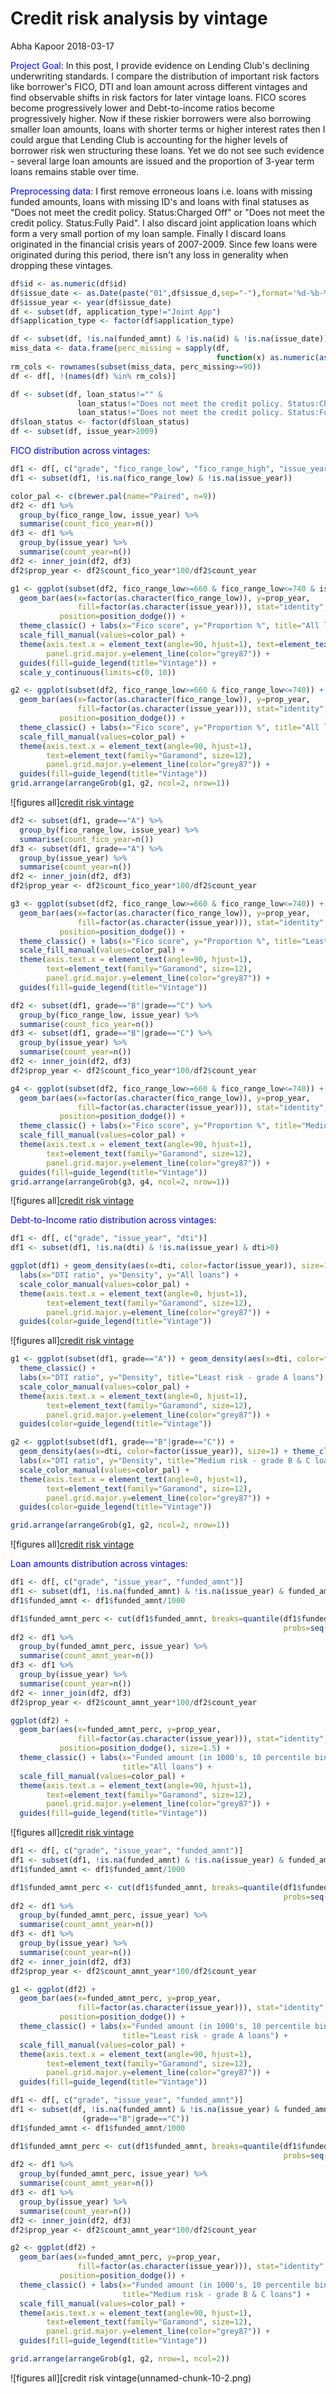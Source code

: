 Credit risk analysis by vintage
================
Abha Kapoor
2018-03-17

<font color=blue>Project Goal</font>: In this post, I provide evidence on Lending Club's declining underwriting standards. I compare the distribution of important risk factors like borrower's FICO, DTI and loan amount across different vintages and find observable shifts in risk factors for later vintage loans. FICO scores become progressively lower and Debt-to-income ratios become progressively higher. Now if these riskier borrowers were also borrowing smaller loan amounts, loans with shorter terms or higher interest rates then I could argue that Lending Club is accounting for the higher levels of borrower risk wen structuring these loans. Yet we do not see such evidence - several large loan amounts are issued and the proportion of 3-year term loans remains stable over time.

<font color=blue>Preprocessing data</font>: I first remove erroneous loans i.e. loans with missing funded amounts, loans with missing ID's and loans with final statuses as "Does not meet the credit policy. Status:Charged Off" or "Does not meet the credit policy. Status:Fully Paid". I also discard joint application loans which form a very small portion of my loan sample. Finally I discard loans originated in the financial crisis years of 2007-2009. Since few loans were originated during this period, there isn't any loss in generality when dropping these vintages.

``` r
df$id <- as.numeric(df$id)
df$issue_date <- as.Date(paste("01",df$issue_d,sep="-"),format='%d-%b-%y') 
df$issue_year <- year(df$issue_date)
df <- subset(df, application_type!="Joint App")
df$application_type <- factor(df$application_type)

df <- subset(df, !is.na(funded_amnt) & !is.na(id) & !is.na(issue_date))
miss_data <- data.frame(perc_missing = sapply(df, 
                                              function(x) as.numeric(as.character(sum(is.na(x))))))*100/length(df$id)
rm_cols <- rownames(subset(miss_data, perc_missing>=90))
df <- df[, !(names(df) %in% rm_cols)]

df <- subset(df, loan_status!="" & 
               loan_status!="Does not meet the credit policy. Status:Charged Off" &
               loan_status!="Does not meet the credit policy. Status:Fully Paid")
df$loan_status <- factor(df$loan_status)
df <- subset(df, issue_year>2009)
```

<font color=blue>FICO distribution across vintages</font>:

``` r
df1 <- df[, c("grade", "fico_range_low", "fico_range_high", "issue_year")]
df1 <- subset(df1, !is.na(fico_range_low) & !is.na(issue_year))

color_pal <- c(brewer.pal(name="Paired", n=9))
df2 <- df1 %>%
  group_by(fico_range_low, issue_year) %>%
  summarise(count_fico_year=n())
df3 <- df1 %>%
  group_by(issue_year) %>%
  summarise(count_year=n())
df2 <- inner_join(df2, df3)
df2$prop_year <- df2$count_fico_year*100/df2$count_year

g1 <- ggplot(subset(df2, fico_range_low>=660 & fico_range_low<=740 & issue_year<=2013)) + 
  geom_bar(aes(x=factor(as.character(fico_range_low)), y=prop_year, 
               fill=factor(as.character(issue_year))), stat="identity", 
           position=position_dodge()) +
  theme_classic() + labs(x="Fico score", y="Proportion %", title="All loans 2010-2013") +
  scale_fill_manual(values=color_pal) + 
  theme(axis.text.x = element_text(angle=90, hjust=1), text=element_text(family="Garamond", size=12),
        panel.grid.major.y=element_line(color="grey87")) +
  guides(fill=guide_legend(title="Vintage")) + 
  scale_y_continuous(limits=c(0, 10))

g2 <- ggplot(subset(df2, fico_range_low>=660 & fico_range_low<=740)) + 
  geom_bar(aes(x=factor(as.character(fico_range_low)), y=prop_year, 
               fill=factor(as.character(issue_year))), stat="identity", 
           position=position_dodge()) +
  theme_classic() + labs(x="Fico score", y="Proportion %", title="All loans 2010-2017") +
  scale_fill_manual(values=color_pal) + 
  theme(axis.text.x = element_text(angle=90, hjust=1), 
        text=element_text(family="Garamond", size=12),
        panel.grid.major.y=element_line(color="grey87")) +
  guides(fill=guide_legend(title="Vintage"))
grid.arrange(arrangeGrob(g1, g2, ncol=2, nrow=1))
```

![figures all][credit risk vintage](unnamed-chunk-6-1.png)


``` r
df2 <- subset(df1, grade=="A") %>%
  group_by(fico_range_low, issue_year) %>%
  summarise(count_fico_year=n())
df3 <- subset(df1, grade=="A") %>%
  group_by(issue_year) %>%
  summarise(count_year=n())
df2 <- inner_join(df2, df3)
df2$prop_year <- df2$count_fico_year*100/df2$count_year

g3 <- ggplot(subset(df2, fico_range_low>=660 & fico_range_low<=740)) + 
  geom_bar(aes(x=factor(as.character(fico_range_low)), y=prop_year, 
               fill=factor(as.character(issue_year))), stat="identity", 
           position=position_dodge()) +
  theme_classic() + labs(x="Fico score", y="Proportion %", title="Least risk - grade A loans") +
  scale_fill_manual(values=color_pal) + 
  theme(axis.text.x = element_text(angle=90, hjust=1), 
        text=element_text(family="Garamond", size=12),
        panel.grid.major.y=element_line(color="grey87")) +
  guides(fill=guide_legend(title="Vintage"))

df2 <- subset(df1, grade=="B"|grade=="C") %>%
  group_by(fico_range_low, issue_year) %>%
  summarise(count_fico_year=n())
df3 <- subset(df1, grade=="B"|grade=="C") %>%
  group_by(issue_year) %>%
  summarise(count_year=n())
df2 <- inner_join(df2, df3)
df2$prop_year <- df2$count_fico_year*100/df2$count_year

g4 <- ggplot(subset(df2, fico_range_low>=660 & fico_range_low<=740)) + 
  geom_bar(aes(x=factor(as.character(fico_range_low)), y=prop_year, 
               fill=factor(as.character(issue_year))), stat="identity", 
           position=position_dodge()) +
  theme_classic() + labs(x="Fico score", y="Proportion %", title="Medium risk - grade B & C loans") +
  scale_fill_manual(values=color_pal) + 
  theme(axis.text.x = element_text(angle=90, hjust=1), 
        text=element_text(family="Garamond", size=12),
        panel.grid.major.y=element_line(color="grey87")) +
  guides(fill=guide_legend(title="Vintage"))
grid.arrange(arrangeGrob(g3, g4, ncol=2, nrow=1))
```

![figures all][credit risk vintage](unnamed-chunk-6-2.png)

<font color=blue>Debt-to-Income ratio distribution across vintages</font>:

``` r
df1 <- df[, c("grade", "issue_year", "dti")]
df1 <- subset(df1, !is.na(dti) & !is.na(issue_year) & dti>0)

ggplot(df1) + geom_density(aes(x=dti, color=factor(issue_year)), size=1) + theme_classic() + 
  labs(x="DTI ratio", y="Density", y="All loans") +
  scale_color_manual(values=color_pal) + 
  theme(axis.text.x = element_text(angle=0, hjust=1), 
        text=element_text(family="Garamond", size=12),
        panel.grid.major.y=element_line(color="grey87")) +
  guides(color=guide_legend(title="Vintage")) 
```

![figures all][credit risk vintage](unnamed-chunk-8-1.png)

``` r
g1 <- ggplot(subset(df1, grade=="A")) + geom_density(aes(x=dti, color=factor(issue_year)), size=1) + 
  theme_classic() + 
  labs(x="DTI ratio", y="Density", title="Least risk - grade A loans") +
  scale_color_manual(values=color_pal) + 
  theme(axis.text.x = element_text(angle=0, hjust=1), 
        text=element_text(family="Garamond", size=12),
        panel.grid.major.y=element_line(color="grey87")) +
  guides(color=guide_legend(title="Vintage")) 

g2 <- ggplot(subset(df1, grade=="B"|grade=="C")) + 
  geom_density(aes(x=dti, color=factor(issue_year)), size=1) + theme_classic() + 
  labs(x="DTI ratio", y="Density", title="Medium risk - grade B & C loans") +
  scale_color_manual(values=color_pal) + 
  theme(axis.text.x = element_text(angle=0, hjust=1), 
        text=element_text(family="Garamond", size=12),
        panel.grid.major.y=element_line(color="grey87")) +
  guides(color=guide_legend(title="Vintage"))

grid.arrange(arrangeGrob(g1, g2, ncol=2, nrow=1))
```

![figures all][credit risk vintage](unnamed-chunk-8-2.png)

<font color=blue>Loan amounts distribution across vintages</font>:

``` r
df1 <- df[, c("grade", "issue_year", "funded_amnt")]
df1 <- subset(df1, !is.na(funded_amnt) & !is.na(issue_year) & funded_amnt>0)
df1$funded_amnt <- df1$funded_amnt/1000

df1$funded_amnt_perc <- cut(df1$funded_amnt, breaks=quantile(df1$funded_amnt, 
                                                             probs=seq(0, 1, 0.10)), include.lowest=TRUE)
df2 <- df1 %>%
  group_by(funded_amnt_perc, issue_year) %>%
  summarise(count_amnt_year=n())
df3 <- df1 %>%
  group_by(issue_year) %>%
  summarise(count_year=n())
df2 <- inner_join(df2, df3)
df2$prop_year <- df2$count_amnt_year*100/df2$count_year

ggplot(df2) + 
  geom_bar(aes(x=funded_amnt_perc, y=prop_year, 
               fill=factor(as.character(issue_year))), stat="identity", 
           position=position_dodge(), size=1.5) +
  theme_classic() + labs(x="Funded amount (in 1000's, 10 percentile bins)", y="Proportion %", 
                         title="All loans") +
  scale_fill_manual(values=color_pal) + 
  theme(axis.text.x = element_text(angle=90, hjust=1), 
        text=element_text(family="Garamond", size=12),
        panel.grid.major.y=element_line(color="grey87")) +
  guides(fill=guide_legend(title="Vintage")) 
```

![figures all][credit risk vintage](unnamed-chunk-10-1.png)

``` r
df1 <- df[, c("grade", "issue_year", "funded_amnt")]
df1 <- subset(df1, !is.na(funded_amnt) & !is.na(issue_year) & funded_amnt>0 & grade=="A")
df1$funded_amnt <- df1$funded_amnt/1000

df1$funded_amnt_perc <- cut(df1$funded_amnt, breaks=quantile(df1$funded_amnt, 
                                                             probs=seq(0, 1, 0.10)), include.lowest=TRUE)
df2 <- df1 %>%
  group_by(funded_amnt_perc, issue_year) %>%
  summarise(count_amnt_year=n())
df3 <- df1 %>%
  group_by(issue_year) %>%
  summarise(count_year=n())
df2 <- inner_join(df2, df3)
df2$prop_year <- df2$count_amnt_year*100/df2$count_year

g1 <- ggplot(df2) + 
  geom_bar(aes(x=funded_amnt_perc, y=prop_year, 
               fill=factor(as.character(issue_year))), stat="identity", 
           position=position_dodge()) +
  theme_classic() + labs(x="Funded amount (in 1000's, 10 percentile bins)", y="Proportion %", 
                         title="Least risk - grade A loans") +
  scale_fill_manual(values=color_pal) + 
  theme(axis.text.x = element_text(angle=90, hjust=1), 
        text=element_text(family="Garamond", size=12),
        panel.grid.major.y=element_line(color="grey87")) +
  guides(fill=guide_legend(title="Vintage")) 

df1 <- df[, c("grade", "issue_year", "funded_amnt")]
df1 <- subset(df, !is.na(funded_amnt) & !is.na(issue_year) & funded_amnt>0 & 
                (grade=="B"|grade=="C"))
df1$funded_amnt <- df1$funded_amnt/1000

df1$funded_amnt_perc <- cut(df1$funded_amnt, breaks=quantile(df1$funded_amnt, 
                                                             probs=seq(0, 1, 0.10)), include.lowest=TRUE)
df2 <- df1 %>%
  group_by(funded_amnt_perc, issue_year) %>%
  summarise(count_amnt_year=n())
df3 <- df1 %>%
  group_by(issue_year) %>%
  summarise(count_year=n())
df2 <- inner_join(df2, df3)
df2$prop_year <- df2$count_amnt_year*100/df2$count_year

g2 <- ggplot(df2) + 
  geom_bar(aes(x=funded_amnt_perc, y=prop_year, 
               fill=factor(as.character(issue_year))), stat="identity", 
           position=position_dodge()) +
  theme_classic() + labs(x="Funded amount (in 1000's, 10 percentile bins)", y="Proportion %", 
                         title="Medium risk - grade B & C loans") +
  scale_fill_manual(values=color_pal) + 
  theme(axis.text.x = element_text(angle=90, hjust=1), 
        text=element_text(family="Garamond", size=12),
        panel.grid.major.y=element_line(color="grey87")) +
  guides(fill=guide_legend(title="Vintage")) 

grid.arrange(arrangeGrob(g1, g2, nrow=1, ncol=2))
```

![figures all][credit risk vintage(unnamed-chunk-10-2.png)
